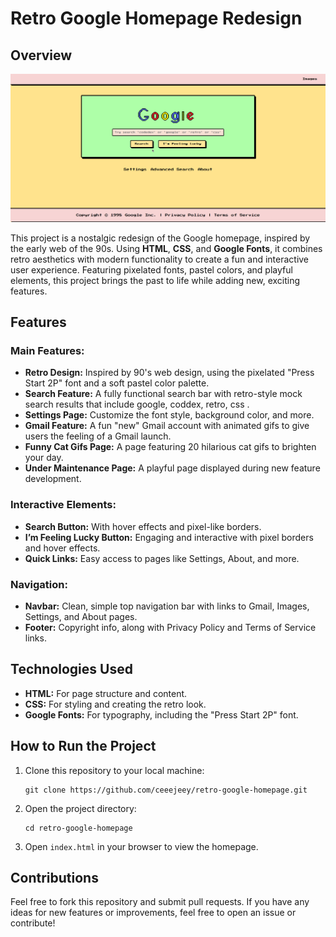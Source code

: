 # Retro Google Homepage Redesign

## Overview

![Preview](preview.png)

This project is a nostalgic redesign of the Google homepage, inspired by the early web of the 90s. Using **HTML**, **CSS**, and **Google Fonts**, it combines retro aesthetics with modern functionality to create a fun and interactive user experience. Featuring pixelated fonts, pastel colors, and playful elements, this project brings the past to life while adding new, exciting features.

## Features

### **Main Features:**
- **Retro Design:** Inspired by 90's web design, using the pixelated "Press Start 2P" font and a soft pastel color palette.
- **Search Feature:** A fully functional search bar with retro-style mock search results that include google, coddex, retro, css .
- **Settings Page:** Customize the  font style, background color, and more.
- **Gmail Feature:** A fun "new" Gmail account with animated gifs to give users the feeling of a Gmail launch.
- **Funny Cat Gifs Page:** A page featuring 20 hilarious cat gifs to brighten your day.
- **Under Maintenance Page:** A playful page displayed during new feature development.
  
### **Interactive Elements:**
- **Search Button:** With hover effects and pixel-like borders.
- **I’m Feeling Lucky Button:** Engaging and interactive with pixel borders and hover effects.
- **Quick Links:** Easy access to pages like Settings, About, and more.

### **Navigation:**
- **Navbar:** Clean, simple top navigation bar with links to Gmail, Images, Settings, and About pages.
- **Footer:** Copyright info, along with Privacy Policy and Terms of Service links.

## Technologies Used

- **HTML:** For page structure and content.
- **CSS:** For styling and creating the retro look.
- **Google Fonts:** For typography, including the "Press Start 2P" font.
  
## How to Run the Project

1. Clone this repository to your local machine:
    ```
    git clone https://github.com/ceeejeey/retro-google-homepage.git
    ```
2. Open the project directory:
    ```
    cd retro-google-homepage
    ```
3. Open `index.html` in your browser to view the homepage.

## Contributions

Feel free to fork this repository and submit pull requests. If you have any ideas for new features or improvements, feel free to open an issue or contribute!

